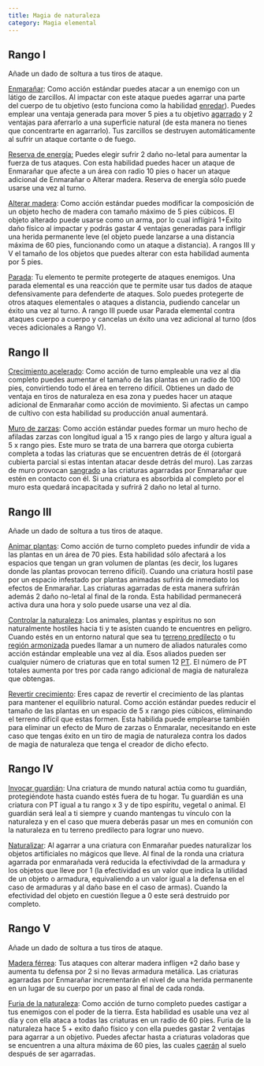 ```yaml
---
title: Magia de naturaleza
category: Magia elemental
---
```


## Rango I

Añade un dado de soltura a tus tiros de ataque.

<u>Enmarañar</u>: Como acción estándar puedes atacar a un enemigo con un látigo de zarcillos. Al impactar con este ataque puedes agarrar una parte del cuerpo de tu objetivo (esto funciona como la habilidad [enredar](https://raldamain.com/rules/Reglas%20principales/Efectos%20de%20estado.html#agarrada)). Puedes emplear una ventaja generada para mover 5 pies a tu objetivo [agarrado](https://raldamain.com/rules/Reglas%20principales/Efectos%20de%20estado.html#agarrada) y 2 ventajas para aferrarlo a una superficie natural (de esta manera no tienes que concentrarte en agarrarlo). Tus zarcillos se destruyen automáticamente al sufrir un ataque cortante o de fuego.

<u>Reserva de energía:</u> Puedes elegir sufrir 2 daño no-letal para aumentar la fuerza de tus ataques. Con esta habilidad puedes hacer un ataque de Enmarañar que afecte a un área con radio 10 pies o hacer un ataque adicional de Enmarañar o Alterar madera. Reserva de energía sólo puede usarse una vez al turno.

<u>Alterar madera</u>: Como acción estándar puedes modificar la composición de un objeto hecho de madera con tamaño máximo de 5 pies cúbicos. El objeto alterado puede usarse como un arma, por lo cual infligirá 1+Éxito daño físico al impactar y podrás gastar 4 ventajas generadas para infligir una herida permanente leve (el objeto puede lanzarse a una distancia máxima de 60 pies, funcionando como un ataque a distancia). A rangos III y V el tamaño de los objetos que puedes alterar con esta habilidad aumenta por 5 pies.

<u>Parada</u>: Tu elemento te permite protegerte de ataques enemigos. Una parada elemental es una reacción que te permite usar tus dados de ataque defensivamente para defenderte de ataques. Solo puedes protegerte de otros ataques elementales o ataques a distancia, pudiendo cancelar un éxito una vez al turno. A rango III puede usar Parada elemental contra ataques cuerpo a cuerpo y cancelas un éxito una vez adicional al turno (dos veces adicionales a Rango V).

## Rango II

<u>Crecimiento acelerado</u>: Como acción de turno empleable una vez al día completo puedes aumentar el tamaño de las plantas en un radio de 100 pies, convirtiendo todo el área en terreno difícil. Obtienes un dado de ventaja en tiros de naturaleza en esa zona y puedes hacer un ataque adicional de Enmarañar como acción de movimiento. Si afectas un campo de cultivo con esta habilidad su producción anual aumentará. 

<u>Muro de zarzas</u>: Como acción estándar puedes formar un muro hecho de afiladas zarzas con longitud igual a 15 x rango pies de largo y altura igual a 5 x rango pies. Este muro se trata de una barrera que otorga cubierta completa a todas las criaturas que se encuentren detrás de él (otorgará cubierta parcial si estas intentan atacar desde detrás del muro). Las zarzas de muro provocan [sangrado](https://raldamain.com/rules/Reglas%20principales/Efectos%20de%20estado.html#sangrado) a las criaturas agarradas por Enmarañar que estén en contacto con él. Si una criatura es absorbida al completo por el muro esta quedará incapacitada y sufrirá 2 daño no letal al turno.

## Rango III

Añade un dado de soltura a tus tiros de ataque.

<u>Animar plantas</u>: Como acción de turno completo puedes infundir de vida a las plantas en un área de 70 pies. Esta habilidad sólo afectará a los espacios que tengan un gran volumen de plantas (es decir, los lugares donde las plantas provocan terreno difícil). Cuando una criatura hostil pase por un espacio infestado por plantas animadas sufrirá de inmediato los efectos de Enmarañar. Las criaturas agarradas de esta manera sufrirán además 2 daño no-letal al final de la ronda. Esta habilidad permanecerá activa dura una hora y solo puede usarse una vez al día. 

<u>Controlar la naturaleza</u>: Los animales, plantas y espíritus no son naturalmente hostiles hacia ti y te asisten cuando te encuentres en peligro. Cuando estés en un entorno natural que sea tu [terreno predilecto](https://raldamain.com/rules/Rangos/Combate/rastrear.html#rango-i) o tu [región armonizada](https://raldamain.com/rules/Rangos/Ascendencias/ascendencia%20verdeante.html#rango-ii) puedes llamar a un numero de aliados naturales como acción estándar empleable una vez al día. Esos aliados pueden ser cualquier número de criaturas que en total sumen 12 [PT](https://raldamain.com/rules/Reglas%20adicionales/crear%20criaturas.html#puntos-de-transformaci%C3%B3n). El número de PT totales aumenta por tres por cada rango adicional de magia de naturaleza que obtengas.

<u>Revertir crecimiento</u>: Eres capaz de revertir el crecimiento de las plantas para mantener el equilibrio natural. Como acción estándar puedes reducir el tamaño de las plantas en un espacio de 5 x rango pies cúbicos, eliminando el terreno difícil que estas formen. Esta habilida puede emplearse también para eliminar un efecto de Muro de zarzas o Enmaralar, necesitando en este caso que tengas éxito en un tiro de magia de naturaleza contra los dados de magia de naturaleza que tenga el creador de dicho efecto.

## Rango IV

<u>Invocar guardián</u>: Una criatura de mundo natural actúa como tu guardián, protegiéndote hasta cuando estés fuera de tu hogar. Tu guardián es una criatura con PT igual a tu rango x 3 y de tipo espíritu, vegetal o animal. El guardián será leal a ti siempre y cuando mantengas tu vínculo con la naturaleza y en el caso que muera deberás pasar un mes en comunión con la naturaleza en tu terreno predilecto para lograr uno nuevo.

<u>Naturalizar</u>: Al agarrar a una criatura con Enmarañar puedes naturalizar los objetos artificiales no mágicos que lleve. Al final de la ronda una criatura agarrada por enmarañada verá reducida la efectivivdad de la armadura y los objetos que lleve por 1 (la efectividad es un valor que indica la utilidad de un objeto o armadura, equivaliendo a un valor igual a la defensa en el caso de armaduras y al daño base en el caso de armas). Cuando la efectividad del objeto en cuestión llegue a 0 este será destruido por completo.

## Rango V

Añade un dado de soltura a tus tiros de ataque.

<u>Madera férrea</u>: Tus ataques con alterar madera infligen +2 daño base y aumenta tu defensa por 2 si no llevas armadura metálica. Las criaturas agarradas por Enmarañar incrementarán el nivel de una herida permanente en un lugar de su cuerpo por un paso al final de cada ronda.

<u>Furia de la naturaleza</u>: Como acción de turno completo puedes castigar a tus enemigos con el poder de la tierra. Esta habilidad es usable una vez al día y con ella ataca a todas las criaturas en un radio de 60 pies. Furia de la naturaleza hace 5 + exito daño físico y con ella puedes gastar 2 ventajas para agarrar a un objetivo. Puedes afectar hasta a criaturas voladoras que se encuentren a una altura máxima de 60 pies, las cuales [caerán](https://raldamain.com/rules/Reglas%20principales/reglas%20de%20combate.html#ca%C3%ADdas) al suelo después de ser agarradas.
